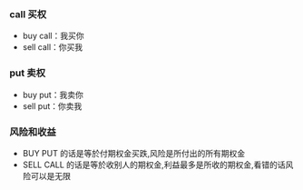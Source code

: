 ### call 买权
- buy call：我买你
- sell call：你买我
### put 卖权
- buy put：我卖你
- sell put：你卖我


### 风险和收益
- BUY PUT 的话是等於付期权金买跌,风险是所付出的所有期权金
- SELL CALL 的话是等於收别人的期权金,利益最多是所收的期权金,看错的话风险可以是无限
